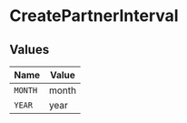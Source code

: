 # CreatePartnerInterval


## Values

| Name    | Value   |
| ------- | ------- |
| `MONTH` | month   |
| `YEAR`  | year    |